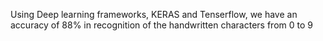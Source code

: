 Using Deep learning frameworks, KERAS and Tenserflow, we have an accuracy of 88% in recognition of the handwritten characters from 0 to 9 
